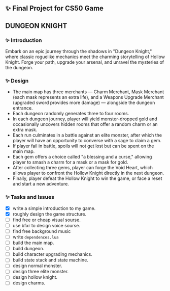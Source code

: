 ## ✨ Final Project for CS50 Game

## **DUNGEON KNIGHT**

### ✨ Introduction
Embark on an epic journey through the shadows in "Dungeon Knight," where classic roguelike mechanics meet the charming storytelling of Hollow Knight. Forge your path, upgrade your arsenal, and unravel the mysteries of the dungeon.

### ✨ Design
- The main map has three merchants — Charm Merchant, Mask Merchant (each mask represents an extra life), and a Weapons Upgrade Merchant (upgraded sword provides more damage) — alongside the dungeon entrance. 
- Each dungeon randomly generates three to four rooms. 
- In each dungeon journey, player will yield monster-dropped gold and occasionally uncovers hidden rooms that offer a random charm or an extra mask. 
- Each run culminates in a battle against an elite monster, after which the player will have an opportunity to converse with a sage to claim a gem. 
- If player fail in battle, spoils will not get lost but can be spent on the main map. 
- Each gem offers a choice called "a blessing and a curse," allowing player to smash a charm for a mask or a mask for gold. 
- After collecting three gems, player can forge the Void Heart, which allows player to confront the Hollow Knight directly in the next dungeon.
- Finally, player defeat the Hollow Knight to win the game, or face a reset and start a new adventure.

### ✨ Tasks and Issues
- [x] write a simple introduction to my game.
- [x] roughly design the game structure.
- [ ] find free or cheap visual sourse.
- [ ] use bfxr to design voice sourse.
- [ ] find free background music
- [ ] write `dependences.lua`
- [ ] build the main map.
- [ ] build dungeon.
- [ ] build character upgrading mechanics.
- [ ] build state stack and state machine.
- [ ] design normal monster.
- [ ] design three elite monster.
- [ ] design hollow knight.
- [ ] design charms.